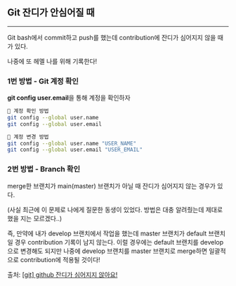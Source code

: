 ## Git 잔디가 안심어질 때

----

Git bash에서 commit하고 push를 했는데 contribution에 잔디가 심어지지 않을 때가 있다.

나중에 또 헤멜 나를 위해 기록한다!



### 1번 방법 - Git 계정 확인

**git config user.email**을 통해 계정을 확인하자

```bash
🚩 계정 확인 방법
git config --global user.name
git config --global user.email

🗽 계정 변경 방법
git config --global user.name "USER_NAME"
git config --global user.email "USER_EMAIL"
```



### 2번 방법 - Branch 확인

merge한 브랜치가 main(master) 브랜치가 아닐 때 잔디가 심어지지 않는 경우가 있다.

(사실 최근에 이 문제로 나에게 질문한 동생이 있었다. 방법은 대충 알려줬는데 제대로 했을 지는 모르겠다..)



즉, 만약에 내가 develop 브랜치에서 작업을 했는데 master 브랜치가 default 브랜치일 경우 contribution 기록이 남지 않는다. 이럴 경우에는 default 브랜치를 develop으로 변경해도 되지만 나중에 develop 브랜치를 master 브랜치로 merge하면 일괄적으로 contribution에 적용될 것이다!



출처: [[git] github 잔디가 심어지지 않아요!](https://pongsoyun.tistory.com/122)